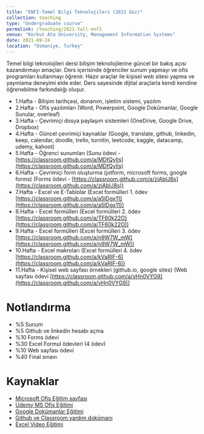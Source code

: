 ```yaml
---
title: "ENFI-Temel Bilgi Teknolojileri (2021 Güz)"
collection: teaching
type: "Undergraduate course"
permalink: /teaching/2021-fall-enf1
venue: "Korkut Ata University, Management Information Systems"
date: 2021-09-24
location: "Osmaniye, Turkey"
---
```


Temel bilgi teknolojileri dersi bilişim teknolojilerine güncel bir bakış açısı kazandırmayı amaçlar. Ders içerisinde öğrenciler sunum yapmayı ve ofis programları kullanmayı öğrenir. Hazır araçlar ile kişisel web sitesi yapma ve yayınlama deneyimi elde eder. Ders sayesinde dijital araçlarla kendi kendine öğrenebilme farkındalığı oluşur.

* 1.Hafta  - Bilişim tarihçesi, donanım, işletim sistemi, yazılım 
* 2.Hafta  - Ofis yazılımları (Word, Powerpoint, Google Dokümanlar, Google Sunular, overleaf)
* 3.Hafta  - Çevrimiçi dosya paylaşım sistemleri (OneDrive, Google Drive, Dropbox)
* 4.Hafta  - Güncel çevrimiçi kaynaklar (Google, translate, github, linkedin, keep, calendar, doodle, trello, turnitin, leetcode, kaggle, datacamp, udemy, kahoot)
* 5.Hafta  - Öğrenci sunumları (Sunu ödevi - [https://classroom.github.com/a/MDfQyIls](https://classroom.github.com/a/MDfQyIls)
* 6.Hafta  - Çevrimiçi form oluşturma (jotform, microsoft forms, google forms) (Forms ödevi - [https://classroom.github.com/a/ziAbIJ8s](https://classroom.github.com/a/ziAbIJ8s))
* 7.Hafta  - Excel ve E-Tablolar (Excel formülleri 1. ödev [https://classroom.github.com/a/a5IDgx11](https://classroom.github.com/a/a5IDgx11))
* 8.Hafta  - Excel formülleri (Excel formülleri 2. ödev [https://classroom.github.com/a/TF60k22O](https://classroom.github.com/a/TF60k22O))
* 9.Hafta  - Excel formülleri (Excel formülleri 3. ödev [https://classroom.github.com/a/n9W7W_mW](https://classroom.github.com/a/n9W7W_mW))
* 10.Hafta - Excel makroları (Excel formülleri 4. ödev [https://classroom.github.com/a/kVaRIF-6](https://classroom.github.com/a/kVaRIF-6))
* 11.Hafta - Kişisel web sayfası örnekleri (github.io, google sites) (Web sayfası ödevi [https://classroom.github.com/a/vHn0VYG9](https://classroom.github.com/a/vHn0VYG9))

Notlandırma
======
* %5  Sunum 
* %5  Github ve linkedin hesabı açma 
* %10 Forms ödevi
* %30 Excel Formul ödevleri (4 ödev)
* %10 Web sayfası ödevi 
* %40 Final sınavı

Kaynaklar
======
* [Microsoft Ofis Eğitim sayfası](https://support.microsoft.com/tr-tr/training)
* [Udemy MS Ofis Eğitimi](https://www.udemy.com/tr/topic/microsoft-word/free/)
* [Google Dokümanlar Eğitimi](https://support.google.com/a/users/answer/9282664)
* [Github ve Classroom yardım dokümanı](../files/github.pdf)
* [Excel Video Eğitimi](https://support.microsoft.com/tr-tr/office/excel-video-e%C4%9Fitimi-9bc05390-e94c-46af-a5b3-d7c22f6990bb)
